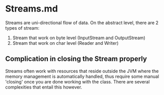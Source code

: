 # Streams.md

Streams are uni-directional flow of data. On the abstract level, there are 2 types of stream:
1. Stream that work on byte level (InputStream and OutputStream)
2. Stream that work on char level (Reader and Writer)

## Complication in closing the Stream properly
Streams often work with resources that reside outside the JVM where the memory management is automatically handled, thus require some manual 'closing' once you are done working with the class. There are several complexities that entail this however.
